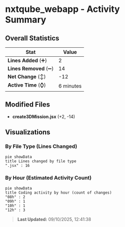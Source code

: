 # nxtqube_webapp - Activity Summary 

## Overall Statistics

| Stat                   | Value                                                             |
| ---------------------- | ----------------------------------------------------------------- |
| **Lines Added** (➕)   | 2                                          |
| **Lines Removed** (➖) | 14                                        |
| **Net Change** (↕)    | -12                |
| **Active Time** (⌚)   | 6 minutes |


## Modified Files
- **create3DMission.jsx** (+2, -14)

## Visualizations

### By File Type (Lines Changed)

```mermaid
pie showData
title Lines changed by file type
".jsx" : 16
```

### By Hour (Estimated Activity Count)

```mermaid
pie showData
title Coding activity by hour (count of changes)
"08h" : 2
"09h" : 1
"10h" : 1
"12h" : 3
```


> **Last Updated:** 09/10/2025, 12:41:38